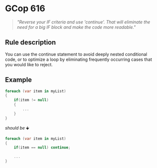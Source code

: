 ﻿# GCop 616

> *"Reverse your IF criteria and use 'continue'. That will eliminate the need for a big IF block and make the code more readable."*

## Rule description

You can use the continue statement to avoid deeply nested conditional code, or to optimize a loop by eliminating frequently occurring cases that you would like to reject.

## Example

```csharp
foreach (var item in myList)
{
    if(item != null)
    {
        ...
    }
}
```

*should be* 🡻

```csharp
foreach (var item in myList)
{
    if(item == null) continue;
    
    ...
}
```